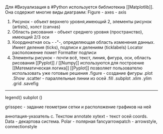 Для #Визуализация в #Python используется библиотекиа [[Matplotlib]].
Она содержит многие виды диаграмм:
Figure - axes - axis
1. Рисунок - объект верхнего уровня,имеющий 2, элементы рисунок (artists), холст (canvas)
2. Область рисования - объект среднего уровня (пространство), имеющий 2/3 оси
3. Координатная ось - -"-, определяющая область изменения данных. Имеет деления (ticks), подписи к делениям (ticklabels)
Locator расположение помет
Formatter подписи
4. Элементы рисунок - почти всё, текст, линия, фигура, оси, область рисования
[[Pyplot]] / [[Numpy]] используются для построение [[Математическая логика]]
[[Pyplot]] позволяет пользователю использовать уже готовые решения
.figure - создание фигуры 
.plot
.Show
.scatter - параллельные линии из осей
.fill
.subplot
.xlim
.ylim
.grid
.savefig
*****
legend()
subplot () 

grisspec - задание геометрии сетки и расположение графиков на ней

аннотация-указатель с. Текстом
annotate
xytext - текст осей
coords. Data - декартова система. Polar - полярная
fancyarrowpatch - arrowstyle, connectionstyle